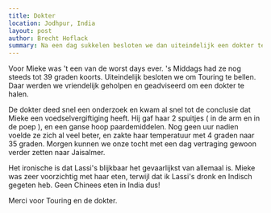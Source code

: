 ```yaml
---
title: Dokter
location: Jodhpur, India
layout: post
author: Brecht Hoflack
summary: Na een dag sukkelen besloten we dan uiteindelijk een dokter te regelen
---
```

Voor Mieke was 't een van de worst days ever.  's Middags had ze nog steeds tot 39 graden koorts.  Uiteindelijk besloten we om Touring te bellen.  Daar werden we vriendelijk geholpen en geadviseerd om een dokter te halen.

De dokter deed snel een onderzoek en kwam al snel tot de conclusie dat Mieke een voedselvergiftiging heeft.  Hij gaf haar 2 spuitjes ( in de arm en in de poep ),  en een ganse hoop paardemiddelen.  Nog geen uur nadien voelde ze zich al veel beter,  en zakte haar temperatuur met 4 graden naar 35 graden.  Morgen kunnen we onze tocht met een dag vertraging gewoon verder zetten naar Jaisalmer.

Het ironische is dat Lassi's blijkbaar het gevaarlijkst van allemaal is.  Mieke was zeer voorzichtig met haar eten,  terwijl dat ik Lassi's dronk en Indisch gegeten heb.  Geen Chinees eten in India dus!

Merci voor Touring en de dokter.

